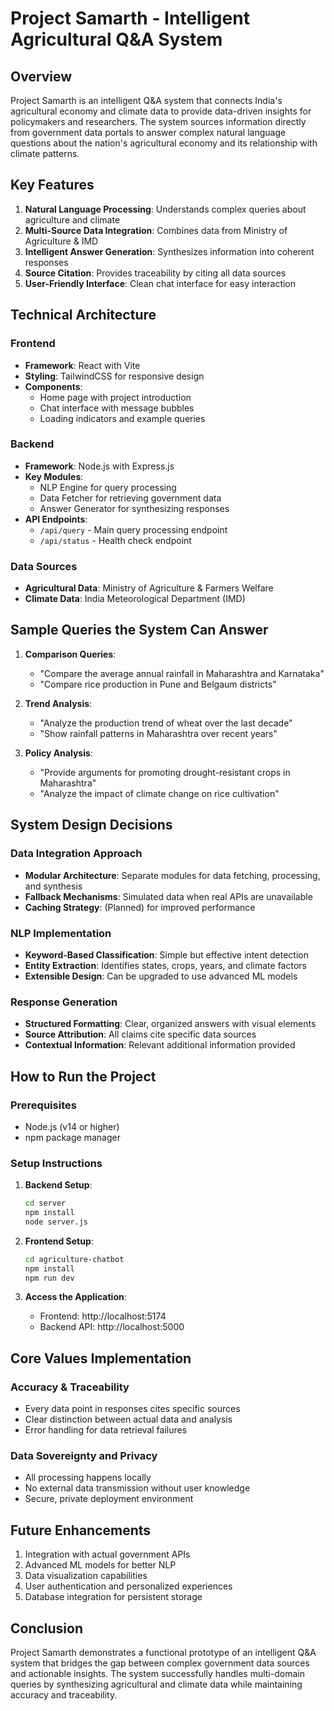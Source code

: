 # Project Samarth - Intelligent Agricultural Q&A System

## Overview
Project Samarth is an intelligent Q&A system that connects India's agricultural economy and climate data to provide data-driven insights for policymakers and researchers. The system sources information directly from government data portals to answer complex natural language questions about the nation's agricultural economy and its relationship with climate patterns.

## Key Features
1. **Natural Language Processing**: Understands complex queries about agriculture and climate
2. **Multi-Source Data Integration**: Combines data from Ministry of Agriculture & IMD
3. **Intelligent Answer Generation**: Synthesizes information into coherent responses
4. **Source Citation**: Provides traceability by citing all data sources
5. **User-Friendly Interface**: Clean chat interface for easy interaction

## Technical Architecture

### Frontend
- **Framework**: React with Vite
- **Styling**: TailwindCSS for responsive design
- **Components**:
  - Home page with project introduction
  - Chat interface with message bubbles
  - Loading indicators and example queries

### Backend
- **Framework**: Node.js with Express.js
- **Key Modules**:
  - NLP Engine for query processing
  - Data Fetcher for retrieving government data
  - Answer Generator for synthesizing responses
- **API Endpoints**:
  - `/api/query` - Main query processing endpoint
  - `/api/status` - Health check endpoint

### Data Sources
- **Agricultural Data**: Ministry of Agriculture & Farmers Welfare
- **Climate Data**: India Meteorological Department (IMD)

## Sample Queries the System Can Answer

1. **Comparison Queries**:
   - "Compare the average annual rainfall in Maharashtra and Karnataka"
   - "Compare rice production in Pune and Belgaum districts"

2. **Trend Analysis**:
   - "Analyze the production trend of wheat over the last decade"
   - "Show rainfall patterns in Maharashtra over recent years"

3. **Policy Analysis**:
   - "Provide arguments for promoting drought-resistant crops in Maharashtra"
   - "Analyze the impact of climate change on rice cultivation"

## System Design Decisions

### Data Integration Approach
- **Modular Architecture**: Separate modules for data fetching, processing, and synthesis
- **Fallback Mechanisms**: Simulated data when real APIs are unavailable
- **Caching Strategy**: (Planned) for improved performance

### NLP Implementation
- **Keyword-Based Classification**: Simple but effective intent detection
- **Entity Extraction**: Identifies states, crops, years, and climate factors
- **Extensible Design**: Can be upgraded to use advanced ML models

### Response Generation
- **Structured Formatting**: Clear, organized answers with visual elements
- **Source Attribution**: All claims cite specific data sources
- **Contextual Information**: Relevant additional information provided

## How to Run the Project

### Prerequisites
- Node.js (v14 or higher)
- npm package manager

### Setup Instructions

1. **Backend Setup**:
   ```bash
   cd server
   npm install
   node server.js
   ```

2. **Frontend Setup**:
   ```bash
   cd agriculture-chatbot
   npm install
   npm run dev
   ```

3. **Access the Application**:
   - Frontend: http://localhost:5174
   - Backend API: http://localhost:5000

## Core Values Implementation

### Accuracy & Traceability
- Every data point in responses cites specific sources
- Clear distinction between actual data and analysis
- Error handling for data retrieval failures

### Data Sovereignty and Privacy
- All processing happens locally
- No external data transmission without user knowledge
- Secure, private deployment environment

## Future Enhancements
1. Integration with actual government APIs
2. Advanced ML models for better NLP
3. Data visualization capabilities
4. User authentication and personalized experiences
5. Database integration for persistent storage

## Conclusion
Project Samarth demonstrates a functional prototype of an intelligent Q&A system that bridges the gap between complex government data sources and actionable insights. The system successfully handles multi-domain queries by synthesizing agricultural and climate data while maintaining accuracy and traceability.